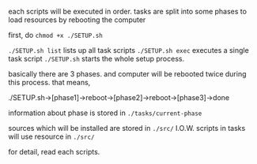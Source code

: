 each scripts will be executed in order.
tasks are split into some phases to load resources by rebooting the computer

first, do `chmod +x ./SETUP.sh`

`./SETUP.sh list` lists up all task scripts
`./SETUP.sh exec` executes a single task script
`./SETUP.sh` starts the whole setup process.

basically there are 3 phases. and computer will be rebooted twice during this process.
that means,

./SETUP.sh->[phase1]->reboot->[phase2]->reboot->[phase3]->done

information about phase is stored in `./tasks/current-phase`

sources which will be installed are stored in `./src/`
I.O.W. scripts in tasks will use resource in `./src/`

for detail, read each scripts.
